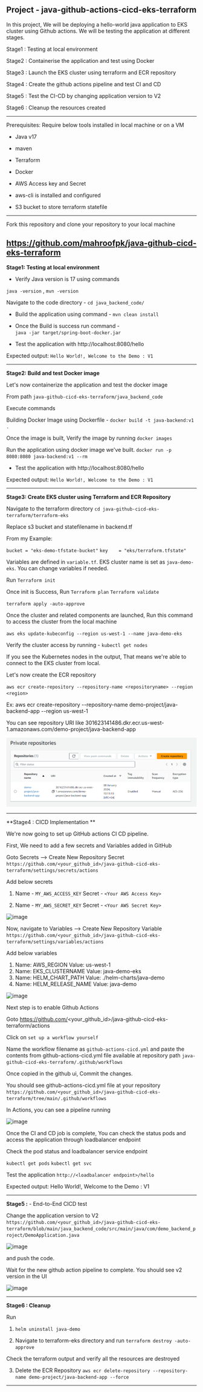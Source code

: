 Project - java-github-actions-cicd-eks-terraform
-----------

In this project, We will be deploying a hello-world java application to EKS cluster using Github actions. 
We will be testing the application at different stages.

Stage1 : Testing at local environment

Stage2 : Containerise the application and test using Docker

Stage3 : Launch the EKS cluster using terraform and ECR repository

Stage4 : Create the github actions pipeline and test CI and CD

Stage5 : Test the CI-CD by changing application version to V2

Stage6 : Cleanup the resources created

-----------

Prerequisites:
Require below tools installed in local machine or on a VM

- Java v17
- maven
- Terraform
- Docker

- AWS Access key and Secret
- aws-cli is installed and configured
- S3 bucket to store terraform statefile

-----------

Fork this repository and clone your repository to your local machine

https://github.com/mahroofpk/java-github-cicd-eks-terraform
-----------

**Stage1: Testing at local environment**

- Verify Java version is 17 using commands

`java -version` , 
`mvn -version`

Navigate to the code directory - 
`cd java_backend_code/`

- Build the application using command - 
`mvn clean install`

- Once the Build is success run command -  
`java -jar target/spring-boot-docker.jar`

- Test the application with 
http://localhost:8080/hello

Expected output:
`Hello World!, Welcome to the Demo : V1`

-----------

**Stage2: Build and test Docker image**

Let's now containerize the application and test the docker image

From path `java-github-cicd-eks-terraform/java_backend_code`

Execute commands

Building Docker Image using Dockerfile - 
`docker build -t java-backend:v1 .`

Once the image is built, Verify the image by running `docker images`

Run the application using docker image we've built.
`docker run -p 8080:8080 java-backend:v1 --rm` 

- Test the application with 
http://localhost:8080/hello

Expected output:
`Hello World!, Welcome to the Demo : V1`


-----------

**Stage3: Create EKS cluster using Terraform and ECR Repository**

Navigate to the terraform directory
`cd java-github-cicd-eks-terraform/terraform-eks`

Replace s3 bucket and statefilename in backend.tf

From my Example:

`bucket = "eks-demo-tfstate-bucket"`
`key    = "eks/terraform.tfstate"`

Variables are defined in `variable.tf`. EKS cluster name is set as `java-demo-eks`.
You can change variables if needed.

Run
`Terraform init`

Once init is Success, Run
`Terraform plan`
`Terraform validate`

`terraform apply -auto-approve`

Once the cluster and related components are launched,
Run this command to access the cluster from the local machine

`aws eks update-kubeconfig --region us-west-1 --name java-demo-eks`

Verify the cluster access by running - 
`kubectl get nodes`

If you see the Kubernetes nodes in the output, That means we're able to connect to the EKS cluster from local.


Let's now create the ECR repository

`aws ecr create-repository --repository-name <repositoryname> --region <region>`

Ex: aws ecr create-repository --repository-name demo-project/java-backend-app --region us-west-1

You can see repository URI like
301623141486.dkr.ecr.us-west-1.amazonaws.com/demo-project/java-backend-app

![Alt text](image-1.png)


-----------

**Stage4 : CICD Implementation **

We're now going to set up GitHub actions CI CD pipeline.

First, We need to add a few secrets and Variables added in GitHub


Goto Secrets --> Create New Repository Secret
`https://github.com/<your_github_id>/java-github-cicd-eks-terraform/settings/secrets/actions`

Add below secrets
1. Name - `MY_AWS_ACCESS_KEY`
   Secret - `<Your AWS Access Key>`

2. Name - `MY_AWS_SECRET_KEY`
   Secret - `<Your AWS Secret Key>`

![image](https://github.com/mahroofpk/java-github-cicd-eks-terraform/assets/24579783/84fc9fe4-9691-4737-9d2b-0dd838f36f63)


Now, navigate to Variables --> Create New Repository Variable
`https://github.com/<your_github_id>/java-github-cicd-eks-terraform/settings/variables/actions`

Add below variables
1. Name: AWS_REGION
   Value: us-west-1
2. Name: EKS_CLUSTERNAME
   Value: java-demo-eks
3. Name: HELM_CHART_PATH
   Value: ./helm-charts/java-demo
4. Name: HELM_RELEASE_NAME
   Value: java-demo

![image](https://github.com/mahroofpk/java-github-cicd-eks-terraform/assets/24579783/9d63bb7a-bbbc-4ded-973a-eda51e9176e1)


Next step is to enable Github Actions

Goto
https://github.com/<your_github_id>/java-github-cicd-eks-terraform/actions

Click on `set up a workflow yourself`

Name the workflow filename as `github-actions-cicd.yml`
and paste the contents from github-actions-cicd.yml file available at repository path `java-github-cicd-eks-terraform/.github/workflows`

Once copied in the github ui, Commit the changes.

You should see github-actions-cicd.yml file at your repository
`https://github.com/<your_github_id>/java-github-cicd-eks-terraform/tree/main/.github/workflows`

In Actions, you can see a pipeline running

![image](https://github.com/mahroofpk/java-github-cicd-eks-terraform/assets/24579783/99931694-c89c-46ae-8d44-4270bf02cd3b)

Once the CI and CD job is complete, You can check the status pods and access the application through loadbalancer endpoint

Check the pod status and loadbalancer service endpoint

`kubectl get pods`
`kubectl get svc`

Test the application
`http://<loadbalancer endpoint>/hello`

Expected output:
Hello World!, Welcome to the Demo : V1

-----------


**Stage5 :** - End-to-End CICD test

Change the application version to V2
`https://github.com/<your_github_id>/java-github-cicd-eks-terraform/blob/main/java_backend_code/src/main/java/com/demo_backend_project/DemoApplication.java`

![image](https://github.com/mahroofpk/java-github-cicd-eks-terraform/assets/24579783/7daf0bb3-4d0d-43b7-a23a-bc7530a16208)

and push the code.

Wait for the new github action pipeline to complete. You should see v2 version in the UI

![image](https://github.com/mahroofpk/java-github-cicd-eks-terraform/assets/24579783/4a0ee1b1-0f3c-4907-a94b-67bc1a45585b)


-----------

**Stage6 : Cleanup**

Run
1. `helm uninstall java-demo`

2. Navigate to terraform-eks directory and run
`terraform destroy -auto-approve`

Check the terraform output and verify all the resources are destroyed

3. Delete the ECR Repository
   `aws ecr delete-repository --repository-name demo-project/java-backend-app --force`


-----------


